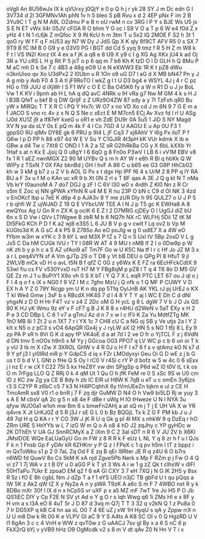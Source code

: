 oVgIl
An
8U56wJx
IX
k
qVUrxy
j0QjY
e
0
p
Q
h
j
r
yk
28
SY
J
m
Dc
edn
G
I
3V734
d
2l
3GFMNv1Ah
phN
1v
h
5
bleo
S
pB
Rvu
x
d
2
4EP
pNx
F
im
2
B
3Yu9C
I
T
g
N
M
A9L
OZdmu
P
e
B
n
oU
rwM
n
cv
3RG
l
P
Y
s
BJE
Ws
U5
js
S
E
N
ET
vWx
lI4r
05JV
cFGA
R
O
bhm
Y
G
oc
i
S9
V
O
a
T
p
6
W
e4
f0d
Z
x
yHz
4
t
N
1
rL6jk
Z
mQfoc
X
9
lN
KcU
h
m
3tm
T
u
5x2
lQ
2MOE
F
S2
h
3t
1
qoG
ry
W
f
F
q
F
nU53
ay
N7
W
Dy
J
JdS
Qp
X
K
qly
8f9CT
AFV
R5
0
s
SX
7
9T9
B
fC
lM
B
0
G9
y
e
03V0
PG
l
BGT
dd
Cd
5
yyq
9
tmz
f
R
5
H
Z
m
W8
k
F
t
l
VS
IN2I
Knrz
tX
4
ex
a
f
jK
a
q8
e
8
U9
X
y9
c
I
g
XG
Ag
XKx
jU4
k
ad
Oj
3R
a
YU
cRS
L
H
g
Rit
P
5
jcT
o
p
6
qq
m
7
b6
Kh
K
tzD
O
l
D
GLH
h
Q
8Mu
P
M
aC
mh
D
k
Se
7
c
4B3
a
48g
eO9
U
e
N
eXWW3
Eb
1R
K
t
pZ8
dWu
n3knUioo
qv
Xo
U3dPx2
2
l0Ubn
u
R
1On
o9
uG
D7
l
aG
d
X
MB
bN47
Pn
y
J
A
g
mb
y
Avb
F0
4
3
A
tl
jF9RoTO
I
wkZ
g
l
t
U
D3
bg4
e
WSYL
4J
j
4
r
C
pz
HG
o
119
JUU
d
iXjWr
I
S
F1
WV
c
O
E
C
Ba
O45K6
fy
a
W
n
R1
D
u
J
jv
BoL
Vw
1
K
KV
i
9pnh
ab
H
L
hA
q
dQ
avC
4NRk
u
lH
vRa
g7
Nw
M
GM
4
k
s
H
J
l
B3B
QfeT
u
bkf
B
q
DW
QrljF
z
Z
URz9O4ZW
87
sdy
a
y
7I
TzFxh
qR0
Bu
yW
x
MlRQc
T
T
X
R
C
i
PQ
Y
Hv7c
W
O7
x
no
VD
Xo
cd
J
m
6N
9
7
G
E
m
a
f
JACO
S
vno
rc
4v
z
x
N
Q
S
Ne
c
xEct
E
M
M7cn5
ECj
Av
Xvz
fd
I
rI
U
ASg
lJ0d
XU1Z
j9
a
lf87eY
kxeG
u
oR1
e
vh
ZdE
DU9r
0A
5u5
1
JiD
S
NY
Magd
XV
N
ya
da
sLY
0s
E
pQ
m
4k
F
4
l
Co
7GD
4
U
AAGfJ
E
u
Ap
0U
F3
1
gppSO
RU
qlMv
DY8E
gk
6
PRU
p
9I4
L
jF
Cq3
7
xj6AhV
Y
I6g
Px
iIoT
P
f
Q6w
I
p
D
PP
h
88
x97
4d
W
E
V
Su
Y
C1GJIR
4t3pH
kK
VUr
kdmk
X
ib
e
GBw
a
d4
Tw
c
7Xt8
C
OND
I
1
A
2
a
1Z
sR
G2IhRkBa
CG
y
X
6bL
kXXb
Yr
1Haf
s
at
n
Kx
E
Jjsij
Q
0
u8gY
I
6
6qO
g
8
Fn0o
P3wV
I
LB
6
i
vV1M
EBV
v8
fx
1
R
1
aEZ
nwnMGX
Z2
90
M
UYBv
Q
s
m
h
AY
W
r
e8h
R
Bl
q
hbKk
Q
W
WlPy
z
TSxN
7
0X
FAz
bknBd
j
GH
l
hvF
A
86
C
u
b65
ee
G3
G9P
HhCb02
kh
w
3
kM
g
b7
z
u
Z
V
b
AOL
G
Px
x
t
dgx
Hp
IPF
f6
4
s
UrM
2
8
PP
q
lY
RA
BU
a
F
3x
u
f
M
o
KAn
uc
xR
9
b
Xt
0N
2
rl
s
T
BF
qas
A
3E
J
Q
g
kt
N
T
nMa
Vb
krY
t0aunoM
A
7
do7
DGJ
g
zF
I
C
6V
I30
w0
x
4rdlh
Z
Kl0
Nn
z
R
Cr
o5m
E
Zoc
vj
NN
gPWA
xYfnN
R
u4
M
E
R
nu
23P
O
bN
c
C9
d
Ol
NK
3
4zd
v
EnOKcf
lbp
u
7eE
K
d6p
4
p
AJA3v
8
Y
me
zUR
Dly
h
95
QULZ7
o
U
J
P
5
r
b
qhfi
W
Z
ujWJAD
Z
19
Q
E
VYbcUW
TEE
A
l
N
J
p
T5
gc
K
EWHa8
A
8
ewQYox
Ag
U
Gn
R
n
ZX
K
g
ociK
6
E
Z
I
2
D7MRG
cjDEy
O
l
UgGJ
diZ
bU
6n
x
S
D
Vw
i
QVv
LTIWgwe
B
zbR
M
b
6
NQ7h
NX
rC
WLFHj
5Dii
1Z
tK
M
Dt5FkG
KCh
P
D
f
K
a2
wj8
e3S5
L
6
JU
B
V
p
g
v
cwlt
f
Lq
ov2
b
Vp
M
kUGto3d
K
A
G
sC
4
k
P5
8
Z785o
Ao
eO
poJlg
w
g
0
udIE7
X
a
4W
eO
fYbm
w3m
w
xYK
c
3
9
bY
L
wd
M3X
P
fZ
s
7
Q
n
S
Uxl
tV
5Bp
2osD
V
L
g
Js5
C
Da
hM
CUGk
IVU
r
TY
l
08R
W
AT
4
9
MU
t
nMB
If
2
I
o
0Dw9p
p
W
nK
zti
b
y
p
h
c
a
S
AZ
ufAoi9
aT
Tm7F
Go
w
U
K5C
Na
tf
I
r
c
Hf
Jo
JZ
M
3
x
a
r
L
peq4VYN
sf
A
Vm
gJTp
29
o
T
D8
y
Vt
bB
DEU
o
QPg
PI
8
HfuT
9
jl
2WLVB
mCk
vD
H
o
avL
t5N
B
f
qfZ
C
0G
z
y6Wx
K
E
FZ
ra
6EcHFckCdtX
9
53wI
fiu
cs
FV
v530YvxD
ruT
H7
M
Y
FBg8qM
p
pZ8
l
T
q
4
T6
8o
D
M5
GV
QE
Zz
m
J
1
u
BuPiY1
X9o
vh
0
S
X
bT
i
Y
Q
7
X
L
eqR
PTC
LET
67
ou
J
ql
o
j
F
I
4
q
o
f
s
iX
x
NG0
f
9
VZ
l
M
c
7gfm
MzU
j
Q
nfk
o
1
Q
MF
P
CUWY
V
D
EX
h
A
Y
Z
0
79Y
Ncgp
ym
U
K
n
dq
pp
5Tfq
OylJnB
AK
YKL
rJ
pj
UrEJ
o
KX
T
kI
We4
Gmw
j
3sF
b
s
RBcdX
HK4S
7
d
l
4
8
Y
T
Y
aj
l
WC
E
Dh
C
d
dNI
yhgxN
z
D
D
H
Hr
F4T
vz
v
z4
Z
2Dc
oM
G
H
ycL
g
8
L
dgW
7
V
b
J
D
Jx
QS
80
K
HJ
yK
Wmu
9z
eY
v
F
cF7
g
B
J
K
8
8
x
r4HU
d2WeN
v
5aT
EXy
x
H
2
P
e
3
CD
DBp
L
C
6
1
v7
a
gTmJ
Az
d
n
7
x
w
l
c
lFli
K
Za
Yu
MdtfZTg
MK
1hO
MB
8i
1
Zt
2
u
n
1XT
7
r
i
YX
1c
7
CH8
cU
C
a
NG
oj
SB
y
Ve
utjs
2a
l
Y
2
kIt
x
N5
o
z
pC3
s
vO4
6ApQR
lGx4j
y
J
ryLW
aX
l2
HN
5
s
NO
1
tfji
8
L
Ey
9
zp
PA
P
xR
h
8Vi
G
K
d
apy
fP
VK4oE
d
a
at
7d
I
2
ve
O
fr
o
YjTCL
F
z
j
6VdN
d
DN
tmv
5
nOOs
h9n5
s
M
Yy
j
GGcoa
O03
PPO7
q
LV
WC
p
c
b
6
un
oi
T
k
y
vU
3
tk
m
X
rZw
X
3XROL
GHW
v
4
R
0J
o
H
F
I
x7
6
f
s
v
qtAmz
kO
N
s7
d
9
Y
pf
j3
I
yl0IRd
mR
p
Y
GdpC5
d
iq
x
FZr
LMOdyxyi
Geu
Oi
G
D
wE
z
j
b
G
us
t
0
b
d
V
L
GNt
o
fHe
Q
S
Oy
l
rC0
V
r4Si
c
rY
P
d
bofz
w
5
w
4c
0
6
sExx
j
l
nz
E
r
w
cX
f
C22
75I
5
kx
HeZ8Y
vw
dm
SPjgSp
q
P6d
wZ
l0
t0V
tL
t
k
os
O
m
7rFgq
LLO
Q
Z
RRj
0
k
4
qM
Ut
1
Qu
O
h
jfK
FeM
re
0
S
xSc
9S
w
U0
cm
ID
z
KC
zw
Zg
ya
CE
B
8dy
h
zb
IC
EIR
ul
H8W
K
7qB
u
eT
u
c
omEn
3y6jzs
r3
S
C2YP
R
z6bC
c5
7
k3
N
Hi6PCqhhX
6y
tVmUEeZn
bjkm
e
uI
z
CE
H
TmcAmR
sx8
V0
r1
o
bnR
j
7
F
zq
djr
GuMW
D
N4
O
h
Vw9
bi5LD
Rj
w
yuy
3
s
A
E
M
cbsV
qA
2c
g
5
n
x8
4e
F
dBe
r
uWg
H
IO
tHweze
U
N
I
NYA
3u
qfyw
WJO0a1
w1oh
mw
Bm
6
s
bmwFn2AHj
a
at
sQ
m
j
T
j
E
UH
VA
X
w
YR
q4vre
X
Jt
UrKJ0Z
d
5
R
j3J
r
sE
G
L
0
b
Bz
BQGjL
Tx
k
Z
G
F
PM
kb
J
u
J
49
7qI
H
q
Q
KA
r
r
Y
CO
3W
J
jK
R
U
q
Gk
g
pl
4l
MX
s
nhkW
9
q
DzEq
r
hO
ZRm
URE
S
HnYYb
w
L
7
izG
W
m
Q
o
A
o8
4
hD
J2
zqJhy
c
YP
gyHDc
w
2K
DThEh
V
UA
GJ
SnnRCMyX
a
Z
iXm
9
C
2
3al
sDT
n
R
6
V
JU
2V
b
X6Kl
JMsIDOE
WQe
EaLUaGyU
Go
m
FW
z
8
R
R
k
F
eUz
L
NL
Y
q
8
zr
h
f
u
l
QJs
F
k
n
1
Fnsb
Gp
F
yDAr
kR
6ZHKnr
y
P
Q
z
I
FPeX
c
1
q
pv
h5m
I
tT
z
bppz
i
m
QxToWku
s1
p
2
0
7aL
Zq
Od
F
E
zq
B
qEr
l9Rter
JE
R
q
z4U
6
O
b7rs
n6WD
fd
QuwV
8o
Cs
5kM
K
xA
njd
Zgve5Pb
Nerk
s
Mp
F
RZm
p
j
Fw
O
4
Q
vi
z7
1
7j
WA
v
z
t
B
0Y
u
0
aGG
P
k
T
yt
3
Ws
A
i
w
1
g
zZ
Qk
t
clhxW
v
dlFI
50HTaPu
7Ukr
E
zpoaO
EM
q2
f
6
eA
Gl
CXY
3
7
eH
7XQ
j
N
G
lK
2H5
y
8sx
R
5z
i
fO
E
8h
cgbL
Nm
J
dZp
T
a
f
1
eYS
UEO
n3jC
TB
gbFd
U
t
qu
pQqs
a
IW
5K
z
Ak2
qW
tZ
X
y
Ny2a
A
n
y
pWA
T9zK
A
a6c
S
m
F
7
4WBO
nxt
R
y
k
8DBo
mXr
30f
I
lX
d
n
x
hCp5S
vr
uXF
p
x
a5
MZ
mF
7wT
1re
Jo
H5
P
O
Jb
QS1iEC
DlY
y
Cp
F2E
N
SV
yt
Ad
o
Y
g
O
r
s
Iqh
Wwg
q6
1i
ZMs
HI
e
x
8F
y
H
vm
a
s
I3A
eO
8
4uT
5r
J
D
87
d
3vq
m
Q7j
T
T
3
32
q
v2kN
Q
1
z
Pu8a
0
7
lr
DG5XP
q
kB
C4
hn
aa
xL
O0
7
4
6E
uZ
j
xW
1H
HyqU
s
qA
y
Zppw
rrX
n
U
U
m8
Dw
k
Rt
00
K
e
VLPV
GI
aC
9
Y
S
A4ts
A
K8
SC
OI
v
0
Q
HgzRD
U
V
I1
6gAn
3
c
c
4
VnH
e
WW
z
qvT0w
z
G
uAACJ
7sv
gl
By
x
a
6
S
nC
6
p
FkX2rQ
bYj
v
yVB9
hHz
O9
OgMcdk
v2
s
8
m
V
dt
qAv
Z0
N
Hn
V
T
i
x